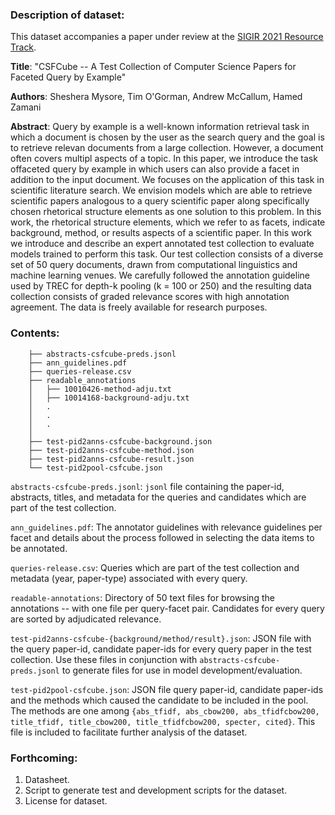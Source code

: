 ### Description of dataset:
This dataset accompanies a paper under review at the [SIGIR 2021 Resource Track](http://sigir.org/sigir2021/call-for-resource-papers/index.html).

**Title**: "CSFCube -- A Test Collection of Computer Science Papers for Faceted Query by Example"

**Authors**: Sheshera Mysore, Tim O'Gorman, Andrew McCallum, Hamed Zamani

**Abstract**: Query by example is a well-known information retrieval task in which a document is chosen by the user as the search query and the goal is to retrieve relevan documents from a large collection. However, a document often covers multipl aspects of a topic. In this paper, we introduce the task offaceted query by example in which users can also provide a facet in addition to the input document. We focuses on the application of this task in scientific literature search. We envision models which are able to retrieve scientific papers analogous to a query scientific paper along specifically chosen rhetorical structure elements as one solution to this problem. In this work, the rhetorical structure elements, which we refer to as facets,  indicate background, method, or results aspects of a scientific paper. In this work we introduce and describe an expert annotated test collection to evaluate models trained to perform this task. Our test collection consists of a diverse set of 50 query documents, drawn from computational linguistics and machine learning venues. We carefully followed the annotation guideline used by TREC for depth-k pooling (k = 100 or 250) and the resulting data collection consists of graded relevance scores with high annotation agreement. The data is freely available for research purposes.

### Contents:

		├── abstracts-csfcube-preds.jsonl
		├── ann_guidelines.pdf
		├── queries-release.csv
		├── readable_annotations
		│   ├── 10010426-method-adju.txt
		│   ├── 10014168-background-adju.txt
		│	.
		│	.
		│	.	
		│
		├── test-pid2anns-csfcube-background.json
		├── test-pid2anns-csfcube-method.json
		├── test-pid2anns-csfcube-result.json
		└── test-pid2pool-csfcube.json

`abstracts-csfcube-preds.jsonl`: `jsonl` file containing the paper-id, abstracts, titles, and metadata for the queries and candidates which are part of the test collection.

`ann_guidelines.pdf`: The annotator guidelines with relevance guidelines per facet and details about the process followed in selecting the data items to be annotated.

`queries-release.csv`: Queries which are part of the test collection and metadata (year, paper-type) associated with every query.

`readable-annotations`: Directory of 50 text files for browsing the annotations -- with one file per query-facet pair. Candidates for every query are sorted by adjudicated relevance.

`test-pid2anns-csfcube-{background/method/result}.json`: JSON file with the query paper-id, candidate paper-ids for every query paper in the test collection. Use these files in conjunction with `abstracts-csfcube-preds.jsonl` to generate files for use in model development/evaluation. 

`test-pid2pool-csfcube.json`: JSON file query paper-id, candidate paper-ids and the methods which caused the candidate to be included in the pool. The methods are one among `{abs_tfidf, abs_cbow200, abs_tfidfcbow200, title_tfidf, title_cbow200, title_tfidfcbow200, specter, cited}`. This file is included to facilitate further analysis of the dataset.

### Forthcoming:
1. Datasheet.
2. Script to generate test and development scripts for the dataset. 
3. License for dataset.

